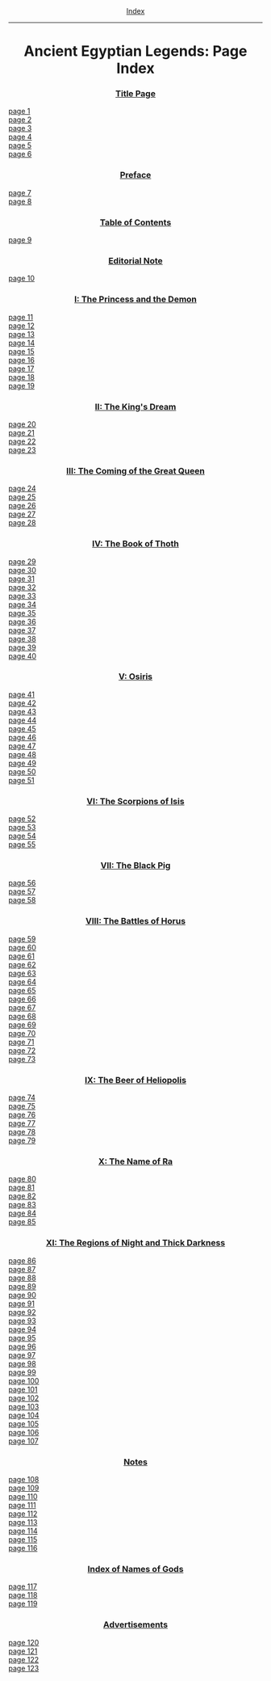 <body>
 <center><a href="index.htm">Index</a></center><hr>
 <h1 align="CENTER">Ancient Egyptian Legends: Page Index</h1>
 <h3 align="CENTER"><a href="ael00.htm">Title Page</a></h3>
 <a href="ael00.htm#page_1">page 1</a><br>
 <a href="ael00.htm#page_2">page 2</a><br>
 <a href="ael00.htm#page_3">page 3</a><br>
 <a href="ael00.htm#page_4">page 4</a><br>
 <a href="ael00.htm#page_5">page 5</a><br>
 <a href="ael00.htm#page_6">page 6</a><br>
 <h3 align="CENTER"><a href="ael01.htm">Preface</a></h3>
 <a href="ael01.htm#page_7">page 7</a><br>
 <a href="ael01.htm#page_8">page 8</a><br>
 <h3 align="CENTER"><a href="ael02.htm">Table of Contents</a></h3>
 <a href="ael02.htm#page_9">page 9</a><br>
 <h3 align="CENTER"><a href="ael03.htm">Editorial Note</a></h3>
 <a href="ael03.htm#page_10">page 10</a><br>
 <h3 align="CENTER"><a href="ael04.htm">I: The Princess and the Demon</a></h3>
 <a href="ael04.htm#page_11">page 11</a><br>
 <a href="ael04.htm#page_12">page 12</a><br>
 <a href="ael04.htm#page_13">page 13</a><br>
 <a href="ael04.htm#page_14">page 14</a><br>
 <a href="ael04.htm#page_15">page 15</a><br>
 <a href="ael04.htm#page_16">page 16</a><br>
 <a href="ael04.htm#page_17">page 17</a><br>
 <a href="ael04.htm#page_18">page 18</a><br>
 <a href="ael04.htm#page_19">page 19</a><br>
 <h3 align="CENTER"><a href="ael05.htm">II: The King's Dream</a></h3>
 <a href="ael05.htm#page_20">page 20</a><br>
 <a href="ael05.htm#page_21">page 21</a><br>
 <a href="ael05.htm#page_22">page 22</a><br>
 <a href="ael05.htm#page_23">page 23</a><br>
 <h3 align="CENTER"><a href="ael06.htm">III: The Coming of the Great Queen</a></h3>
 <a href="ael06.htm#page_24">page 24</a><br>
 <a href="ael06.htm#page_25">page 25</a><br>
 <a href="ael06.htm#page_26">page 26</a><br>
 <a href="ael06.htm#page_27">page 27</a><br>
 <a href="ael06.htm#page_28">page 28</a><br>
 <h3 align="CENTER"><a href="ael07.htm">IV: The Book of Thoth</a></h3>
 <a href="ael07.htm#page_29">page 29</a><br>
 <a href="ael07.htm#page_30">page 30</a><br>
 <a href="ael07.htm#page_31">page 31</a><br>
 <a href="ael07.htm#page_32">page 32</a><br>
 <a href="ael07.htm#page_33">page 33</a><br>
 <a href="ael07.htm#page_34">page 34</a><br>
 <a href="ael07.htm#page_35">page 35</a><br>
 <a href="ael07.htm#page_36">page 36</a><br>
 <a href="ael07.htm#page_37">page 37</a><br>
 <a href="ael07.htm#page_38">page 38</a><br>
 <a href="ael07.htm#page_39">page 39</a><br>
 <a href="ael07.htm#page_40">page 40</a><br>
 <h3 align="CENTER"><a href="ael08.htm">V: Osiris</a></h3>
 <a href="ael08.htm#page_41">page 41</a><br>
 <a href="ael08.htm#page_42">page 42</a><br>
 <a href="ael08.htm#page_43">page 43</a><br>
 <a href="ael08.htm#page_44">page 44</a><br>
 <a href="ael08.htm#page_45">page 45</a><br>
 <a href="ael08.htm#page_46">page 46</a><br>
 <a href="ael08.htm#page_47">page 47</a><br>
 <a href="ael08.htm#page_48">page 48</a><br>
 <a href="ael08.htm#page_49">page 49</a><br>
 <a href="ael08.htm#page_50">page 50</a><br>
 <a href="ael08.htm#page_51">page 51</a><br>
 <h3 align="CENTER"><a href="ael09.htm">VI: The Scorpions of Isis</a></h3>
 <a href="ael09.htm#page_52">page 52</a><br>
 <a href="ael09.htm#page_53">page 53</a><br>
 <a href="ael09.htm#page_54">page 54</a><br>
 <a href="ael09.htm#page_55">page 55</a><br>
 <h3 align="CENTER"><a href="ael10.htm">VII: The Black Pig</a></h3>
 <a href="ael10.htm#page_56">page 56</a><br>
 <a href="ael10.htm#page_57">page 57</a><br>
 <a href="ael10.htm#page_58">page 58</a><br>
 <h3 align="CENTER"><a href="ael11.htm">VIII: The Battles of Horus</a></h3>
 <a href="ael11.htm#page_59">page 59</a><br>
 <a href="ael11.htm#page_60">page 60</a><br>
 <a href="ael11.htm#page_61">page 61</a><br>
 <a href="ael11.htm#page_62">page 62</a><br>
 <a href="ael11.htm#page_63">page 63</a><br>
 <a href="ael11.htm#page_64">page 64</a><br>
 <a href="ael11.htm#page_65">page 65</a><br>
 <a href="ael11.htm#page_66">page 66</a><br>
 <a href="ael11.htm#page_67">page 67</a><br>
 <a href="ael11.htm#page_68">page 68</a><br>
 <a href="ael11.htm#page_69">page 69</a><br>
 <a href="ael11.htm#page_70">page 70</a><br>
 <a href="ael11.htm#page_71">page 71</a><br>
 <a href="ael11.htm#page_72">page 72</a><br>
 <a href="ael11.htm#page_73">page 73</a><br>
 <h3 align="CENTER"><a href="ael12.htm">IX: The Beer of Heliopolis</a></h3>
 <a href="ael12.htm#page_74">page 74</a><br>
 <a href="ael12.htm#page_75">page 75</a><br>
 <a href="ael12.htm#page_76">page 76</a><br>
 <a href="ael12.htm#page_77">page 77</a><br>
 <a href="ael12.htm#page_78">page 78</a><br>
 <a href="ael12.htm#page_79">page 79</a><br>
 <h3 align="CENTER"><a href="ael13.htm">X: The Name of Ra</a></h3>
 <a href="ael13.htm#page_80">page 80</a><br>
 <a href="ael13.htm#page_81">page 81</a><br>
 <a href="ael13.htm#page_82">page 82</a><br>
 <a href="ael13.htm#page_83">page 83</a><br>
 <a href="ael13.htm#page_84">page 84</a><br>
 <a href="ael13.htm#page_85">page 85</a><br>
 <h3 align="CENTER"><a href="ael14.htm">XI: The Regions of Night and Thick Darkness</a></h3>
 <a href="ael14.htm#page_86">page 86</a><br>
 <a href="ael14.htm#page_87">page 87</a><br>
 <a href="ael14.htm#page_88">page 88</a><br>
 <a href="ael14.htm#page_89">page 89</a><br>
 <a href="ael14.htm#page_90">page 90</a><br>
 <a href="ael14.htm#page_91">page 91</a><br>
 <a href="ael14.htm#page_92">page 92</a><br>
 <a href="ael14.htm#page_93">page 93</a><br>
 <a href="ael14.htm#page_94">page 94</a><br>
 <a href="ael14.htm#page_95">page 95</a><br>
 <a href="ael14.htm#page_96">page 96</a><br>
 <a href="ael14.htm#page_97">page 97</a><br>
 <a href="ael14.htm#page_98">page 98</a><br>
 <a href="ael14.htm#page_99">page 99</a><br>
 <a href="ael14.htm#page_100">page 100</a><br>
 <a href="ael14.htm#page_101">page 101</a><br>
 <a href="ael14.htm#page_102">page 102</a><br>
 <a href="ael14.htm#page_103">page 103</a><br>
 <a href="ael14.htm#page_104">page 104</a><br>
 <a href="ael14.htm#page_105">page 105</a><br>
 <a href="ael14.htm#page_106">page 106</a><br>
 <a href="ael14.htm#page_107">page 107</a><br>
 <h3 align="CENTER"><a href="ael15.htm">Notes</a></h3>
 <a href="ael15.htm#page_108">page 108</a><br>
 <a href="ael15.htm#page_109">page 109</a><br>
 <a href="ael15.htm#page_110">page 110</a><br>
 <a href="ael15.htm#page_111">page 111</a><br>
 <a href="ael15.htm#page_112">page 112</a><br>
 <a href="ael15.htm#page_113">page 113</a><br>
 <a href="ael15.htm#page_114">page 114</a><br>
 <a href="ael15.htm#page_115">page 115</a><br>
 <a href="ael15.htm#page_116">page 116</a><br>
 <h3 align="CENTER"><a href="ael16.htm">Index of Names of Gods</a></h3>
 <a href="ael16.htm#page_117">page 117</a><br>
 <a href="ael16.htm#page_118">page 118</a><br>
 <a href="ael16.htm#page_119">page 119</a><br>
 <h3 align="CENTER"><a href="ael17.htm">Advertisements</a></h3>
 <a href="ael17.htm#page_120">page 120</a><br>
 <a href="ael17.htm#page_121">page 121</a><br>
 <a href="ael17.htm#page_122">page 122</a><br>
 <a href="ael17.htm#page_123">page 123</a><br>
 </body>